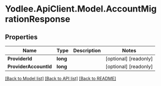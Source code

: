 # Yodlee.ApiClient.Model.AccountMigrationResponse

## Properties

Name | Type | Description | Notes
------------ | ------------- | ------------- | -------------
**ProviderId** | **long** |  | [optional] [readonly] 
**ProviderAccountId** | **long** |  | [optional] [readonly] 

[[Back to Model list]](../README.md#documentation-for-models) [[Back to API list]](../README.md#documentation-for-api-endpoints) [[Back to README]](../README.md)

